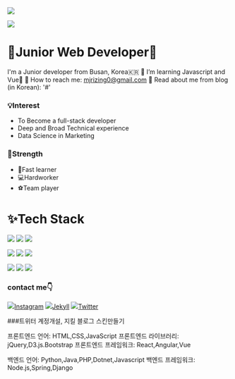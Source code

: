 <img src="https://capsule-render.vercel.app/api?type=wave&color=auto&height=300&section=header&text=Minjae Jung &fontSize=90" />

<a href="https://hits.seeyoufarm.com"><img src="https://hits.seeyoufarm.com/api/count/incr/badge.svg?url=https%3A%2F%2Fgithub.com%2Fgjbae1212%2Fhit-counter&count_bg=%2379C83D&title_bg=%23555555&icon=&icon_color=%23E7E7E7&title=hits&edge_flat=false"/></a>

# 👶Junior Web Developer🐳<center>
I'm a Junior developer from Busan, Korea🇰🇷
🌱 I’m learning Javascript and Vue🦀
💌 How to reach me: mjrizing0@gmail.com
📄 Read about me from blog (in Korean): '#'


### 💡Interest

* To Become a full-stack developer
* Deep and Broad Technical experience
* Data Science in Marketing



### 💪Strength

* 🚀Fast learner
* 💻Hardworker
* ⚽️Team player



# ✨Tech Stack

<img src="https://img.shields.io/badge/HTML5-E34F26?style=flat-square&logo=HTML5&logoColor=white"/></a>
<img src="https://img.shields.io/badge/CSS3-1572B6?style=flat-square&logo=CSS3&logoColor=white"/></a>
<img src="https://img.shields.io/badge/JavaScript-F7DF1E?style=flat-square&logo=JavaScript&logoColor=white"/></a>
   
<img src="https://img.shields.io/badge/Java-007396?style=flat-square&logo=Java&logoColor=white"/></a>
<img src="https://img.shields.io/badge/C++-00599C?style=flat-square&logo=C%2B%2B&logoColor=white"/></a>
<img src="https://img.shields.io/badge/Python-3766AB?style=flat-square&logo=Python&logoColor=white"/></a>
  
<img src="https://img.shields.io/badge/Spring-6DB33F?style=flat-square&logo=Spring&logoColor=white"/></a>
<img src="https://img.shields.io/badge/jQuery-0769AD?style=flat-square&logo=jQuery&logoColor=white"/></a>
<img src="https://img.shields.io/badge/MySQL-4479A1?style=flat-square&logo=MySQL&logoColor=white"/></a>
  
  

### contact me👇
<img src="https://img.shields.io/badge/Instagram-E4405F?style=flat-square&logo=Instagram&logoColor=white"/></a>[Instagram](https://velog.io/)
<img src="https://img.shields.io/badge/Blog-36465D?style=flat-square&logo=Tumblr&logoColor=white"/></a>[Jekyll](https://velog.io/)
<img src="#"/></a>[Twitter](https://twitter.com/devmin55)

###트위터 계정개설, 지킬 블로그 스킨만들기

프론트엔드 언어: HTML,CSS,JavaScript
프론트엔드 라이브러리: jQuery,D3.js.Bootstrap
프론트엔드 프레임워크: React,Angular,Vue

백엔드 언어: Python,Java,PHP,Dotnet,Javascript
백엔드 프레임워크: Node.js,Spring,Django
